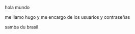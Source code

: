 hola mundo

me llamo hugo y me encargo de los usuarios y contraseñas













































samba du brasil